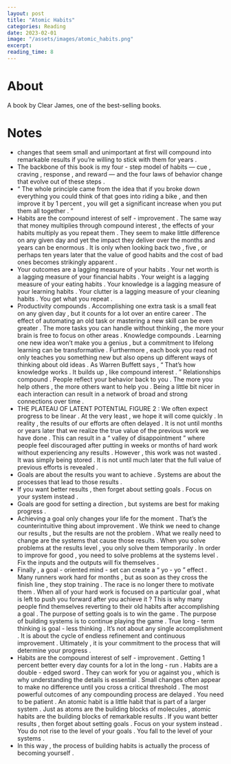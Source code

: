 ```yaml
---
layout: post
title: "Atomic Habits"
categories: Reading
date: 2023-02-01
image: "/assets/images/atomic_habits.png"
excerpt:
reading_time: 8
---
```


# About

A book by Clear James, one of the best-selling books.

# Notes

-   changes that seem small and unimportant at first will compound into remarkable results if you’re willing to stick with them for years .
-   The backbone of this book is my four - step model of habits — cue , craving , response , and reward — and the four laws of behavior change that evolve out of these steps .
-   “ The whole principle came from the idea that if you broke down everything you could think of that goes into riding a bike , and then improve it by 1 percent , you will get a significant increase when you put them all together . ”
-   Habits are the compound interest of self - improvement . The same way that money multiplies through compound interest , the effects of your habits multiply as you repeat them . They seem to make little difference on any given day and yet the impact they deliver over the months and years can be enormous . It is only when looking back two , five , or perhaps ten years later that the value of good habits and the cost of bad ones becomes strikingly apparent .
-   Your outcomes are a lagging measure of your habits . Your net worth is a lagging measure of your financial habits . Your weight is a lagging measure of your eating habits . Your knowledge is a lagging measure of your learning habits . Your clutter is a lagging measure of your cleaning habits . You get what you repeat .
-   Productivity compounds . Accomplishing one extra task is a small feat on any given day , but it counts for a lot over an entire career . The effect of automating an old task or mastering a new skill can be even greater . The more tasks you can handle without thinking , the more your brain is free to focus on other areas . Knowledge compounds . Learning one new idea won’t make you a genius , but a commitment to lifelong learning can be transformative . Furthermore , each book you read not only teaches you something new but also opens up different ways of thinking about old ideas . As Warren Buffett says , “ That’s how knowledge works . It builds up , like compound interest . ” Relationships compound . People reflect your behavior back to you . The more you help others , the more others want to help you . Being a little bit nicer in each interaction can result in a network of broad and strong connections over time .
-   THE PLATEAU OF LATENT POTENTIAL FIGURE 2 : We often expect progress to be linear . At the very least , we hope it will come quickly . In reality , the results of our efforts are often delayed . It is not until months or years later that we realize the true value of the previous work we have done . This can result in a “ valley of disappointment ” where people feel discouraged after putting in weeks or months of hard work without experiencing any results . However , this work was not wasted . It was simply being stored . It is not until much later that the full value of previous efforts is revealed .
-   Goals are about the results you want to achieve . Systems are about the processes that lead to those results .
-   If you want better results , then forget about setting goals . Focus on your system instead .
-   Goals are good for setting a direction , but systems are best for making progress .
-   Achieving a goal only changes your life for the moment . That’s the counterintuitive thing about improvement . We think we need to change our results , but the results are not the problem . What we really need to change are the systems that cause those results . When you solve problems at the results level , you only solve them temporarily . In order to improve for good , you need to solve problems at the systems level . Fix the inputs and the outputs will fix themselves .
-   Finally , a goal - oriented mind - set can create a “ yo - yo ” effect . Many runners work hard for months , but as soon as they cross the finish line , they stop training . The race is no longer there to motivate them . When all of your hard work is focused on a particular goal , what is left to push you forward after you achieve it ? This is why many people find themselves reverting to their old habits after accomplishing a goal . The purpose of setting goals is to win the game . The purpose of building systems is to continue playing the game . True long - term thinking is goal - less thinking . It’s not about any single accomplishment . It is about the cycle of endless refinement and continuous improvement . Ultimately , it is your commitment to the process that will determine your progress .
-   Habits are the compound interest of self - improvement . Getting 1 percent better every day counts for a lot in the long - run . Habits are a double - edged sword . They can work for you or against you , which is why understanding the details is essential . Small changes often appear to make no difference until you cross a critical threshold . The most powerful outcomes of any compounding process are delayed . You need to be patient . An atomic habit is a little habit that is part of a larger system . Just as atoms are the building blocks of molecules , atomic habits are the building blocks of remarkable results . If you want better results , then forget about setting goals . Focus on your system instead . You do not rise to the level of your goals . You fall to the level of your systems .
-   In this way , the process of building habits is actually the process of becoming yourself .
